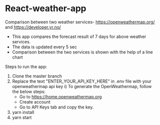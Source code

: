 # React-weather-app
Comparison between two weather services- https://openweathermap.org/ and https://developer.yr.no/
- This app compares the forecast result of 7 days for above weather services.
- The data is updated every 5 sec
- Comparison between the two services is shown with the help of a line chart


Steps to run the app:
1. Clone the master branch
2. Replace the text "ENTER_YOUR_API_KEY_HERE" in .env file with your openweathermap api key
    i) To generate the OpenWeathermap, follow the below steps:
      - Go to https://home.openweathermap.org
      - Create account
      - Go to API Keys tab and copy the key.
4. yarn install
5. yarn start
